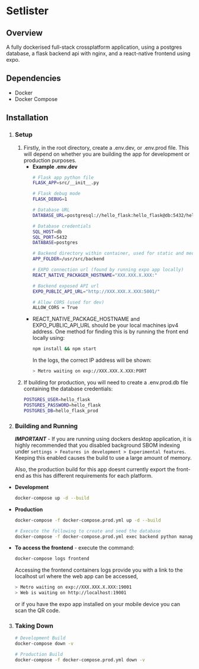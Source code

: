 # Setlister 

## Overview
A fully dockerised full-stack crossplatform application, using a postgres database, a flask backend api with nginx, and a react-native frontend using expo. 

## Dependencies
- Docker
- Docker Compose

## Installation

1. ### Setup

    1. Firstly, in the root directory, create a .env.dev, or .env.prod file. This will depend on whether you are building the app for development or production purposes. 
        - **Example .env.dev**
            ```bash
            # Flask app python file
            FLASK_APP=src/__init__.py

            # Flask debug mode
            FLASK_DEBUG=1

            # Database URL
            DATABASE_URL=postgresql://hello_flask:hello_flask@db:5432/hello_flask_dev

            # Database credentials
            SQL_HOST=db
            SQL_PORT=5432
            DATABASE=postgres

            # Backend directory within container, used for static and media files 
            APP_FOLDER=/usr/src/backend

            # EXPO connection url (found by running expo app locally)
            REACT_NATIVE_PACKAGER_HOSTNAME="XXX.XXX.X.XXX:"

            # Backend exposed API url
            EXPO_PUBLIC_API_URL="http://XXX.XXX.X.XXX:5001/"

            # Allow CORS (used for dev)
            ALLOW_CORS = True
            ```
        - REACT_NATIVE_PACKAGE_HOSTNAME and EXPO_PUBLIC_API_URL should be your local machines ipv4 address. One method for finding this is by running the front end locally using:
            ```bash
            npm install && npm start
            ``` 
            In the logs, the correct IP address will be shown:
            ```bash
            > Metro waiting on exp://XXX.XXX.X.XXX:PORT
            ```
    2. If building for production, you will need to create a .env.prod.db file containing the database credentials:
        ```bash
        POSTGRES_USER=hello_flask
        POSTGRES_PASSWORD=hello_flask
        POSTGRES_DB=hello_flask_prod
        ```



2. ### Building and Running

    ***IMPORTANT*** - If you are running using dockers desktop application, it is highly recommended that you disabled background SBOM indexing under ```settings > Features in development > Experimental features```. Keeping this enabled causes the build to use a large amount of memory.

    Also, the production build for this app doesnt currently export the front-end as this has different requirements for each platform.
    
- **Development**
    ```bash
    docker-compose up -d --build
    ```

- **Production**
    ```bash
    docker-compose -f docker-compose.prod.yml up -d --build

    # Execute the following to create and seed the database
    docker-compose -f docker-compose.prod.yml exec backend python manage.py create_db
    ```

- **To access the frontend** - execute the command:
    ```bash
    docker-compose logs frontend
    ```

    Accessing the frontend containers logs provide you with a link to the localhost url where the web app can be accessed,
    ```bash
    > Metro waiting on exp://XXX.XXX.X.XXX:19001
    > Web is waiting on http://localhost:19001
    ```
     or if you have the expo app installed on your mobile device you can scan the QR code.

3. ### Taking Down
    ```bash
    # Development Build
    docker-compose down -v

    # Production Build
    docker-compose -f docker-compose.prod.yml down -v
    ```